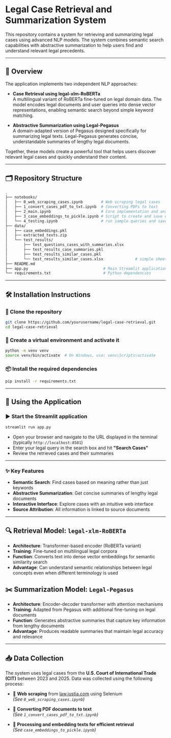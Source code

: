 # Legal Case Retrieval and Summarization System

This repository contains a system for retrieving and summarizing legal cases using advanced NLP models. The system combines semantic search capabilities with abstractive summarization to help users find and understand relevant legal precedents.

---

## 🧠 Overview

The application implements two independent NLP approaches:

- **Case Retrieval using legal-xlm-RoBERTa**  
  A multilingual variant of RoBERTa fine-tuned on legal domain data. The model encodes legal documents and user queries into dense vector representations, enabling semantic search beyond simple keyword matching.

- **Abstractive Summarization using Legal-Pegasus**  
  A domain-adapted version of Pegasus designed specifically for summarizing legal texts. Legal-Pegasus generates concise, understandable summaries of lengthy legal documents.

Together, these models create a powerful tool that helps users discover relevant legal cases and quickly understand their content.

---

## 🗂️ Repository Structure
```bash
.
├── notebooks/
│   ├── 0_web_scraping_cases.ipynb        # Web scraping legal cases
│   ├── 1_convert_cases_pdf_to_txt.ipynb  # Converting PDFs to text
│   ├── 2_main.ipynb                      # Core implementation and analysis, technically does the same thing as app.py but without the interface.
│   ├── 3_case_embeddings_to_pickle.ipynb # Script to create and save embeddings
│   └── 4_testing.ipynb                   # run sample queries and save them into a simple format to enable lawyers to assess the performance
├── data/
│   ├── case_embeddings.pkl
│   ├── extracted_texts.zip
│   └── test_results/
│       ├── test_questions_cases_with_summaries.xlsx    
│       ├── test_results_case_summaries.pkl
│       ├── test_results_similar_cases.pkl
│       └── test_results_similar_cases.xlsx              # simple sheet  to enable lawyers to assess the performance
├── README.md 
├── app.py                                 # Main Streamlit application          
└── requirements.txt                       # Python dependencies
```
---

## 🛠️ Installation Instructions

### 📁 Clone the repository

```bash
git clone https://github.com/yourusername/legal-case-retrieval.git
cd legal-case-retrieval
```

### 🧪 Create a virtual environment and activate it

```bash
python -m venv venv
source venv/bin/activate  # On Windows, use: venv\Scripts\activate
```
### 📦 Install the required dependencies

```bash
pip install -r requirements.txt
```
---

## 🚀 Using the Application 
### ▶️ Start the Streamlit application

```bash
streamlit run app.py
```

- Open your browser and navigate to the URL displayed in the terminal (typically `http://localhost:8501`)
- Enter your legal query in the search box and hit **"Search Cases"**
- Review the retrieved cases and their summaries

---

### ✨ Key Features

- **Semantic Search**: Find cases based on meaning rather than just keywords  
- **Abstractive Summarization**: Get concise summaries of lengthy legal documents  
- **Interactive Interface**: Explore cases with an intuitive web interface  
- **Source Attribution**: All information is linked to source documents  

---
## 🔍 Retrieval Model: `legal-xlm-RoBERTa`

- **Architecture**: Transformer-based encoder (RoBERTa variant)  
- **Training**: Fine-tuned on multilingual legal corpora  
- **Function**: Converts text into dense vector embeddings for semantic similarity search  
- **Advantage**: Can understand semantic relationships between legal concepts even when different terminology is used  

## ✂️ Summarization Model: `Legal-Pegasus`

- **Architecture**: Encoder-decoder transformer with attention mechanisms  
- **Training**: Adapted from Pegasus with additional fine-tuning on legal documents  
- **Function**: Generates abstractive summaries that capture key information from lengthy documents  
- **Advantage**: Produces readable summaries that maintain legal accuracy and relevance  

---

## 📥 Data Collection

The system uses legal cases from the **U.S. Court of International Trade (CIT)** between 2023 and 2025. Data was collected using the following process:

- 🔎 **Web scraping** from [law.justia.com](https://law.justia.com) using Selenium  
  *(See `0_web_scraping_cases.ipynb`)*

- 📄 **Converting PDF documents to text**  
  *(See `1_convert_cases_pdf_to_txt.ipynb`)*

- 🧠 **Processing and embedding texts for efficient retrieval**  
  *(See `case_embeddings_to_pickle.ipynb`)*
